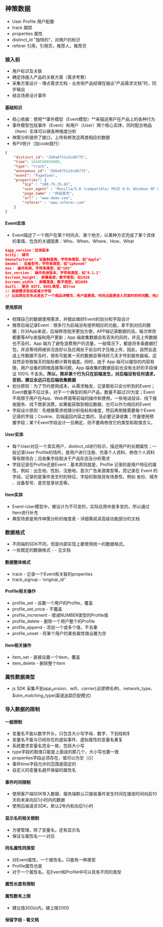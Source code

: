 ## 神策数据

- User Profile 用户配置
- track 跟踪
- properties 属性
- distinct_id "独特的"，对用户的标识
- referer 引用，引用页，推荐人，推荐页

### 接入前
- 用户标识及关联
- 确定待接入产品的关联方案（需求考察）
- 采集方案设计 - 埋点需求文档 - 业务侧产品经理在输出“产品需求文档”时，同步输出
- 结合场景设计事件


#### 基础知识

- 核心依据：使用**事件模型（Event模型）**来描述用户在产品上的各种行为
- 事件模型包括事件（Event）和用户（User）两个核心实体，同时配合物品（Item）实体可以做各种维度分析
- 神策分析提供了接口，上传和修改这两类相应的数据
- 有PV统计（加code就行）
```json
{
	"distinct_id": "2b0a6f51a3cd6775",
	"time": 1434556935000,
	"type": "track",
	"anonymous_id": "2b0a6f51a3cd6775",
	"event": "PageView",
	"properties": { 
		"$ip" : "180.79.35.65",
		"user_agent" : "Mozilla/5.0 (compatible; MSIE 9.0; Windows NT 6.1; Trident/5.）",
		"page_name" : "网站首页",
		"url" : "www.demo.com",
		"referer" : "www.referer.com"
	} 
}
```

#### Event实体

- Event描述了一个用户在某个时间点、某个地方，以某种方式完成了某个具体的事情，包含的关键因素：Who、When、Where、How、What

```json
$app_version：应用版本
$city： 城市
$manufacturer： 设备制造商，字符串类型，如"Apple"
$model： 设备型号，字符串类型，如"iphone6"
$os： 操作系统，字符串类型，如"iOS"
$os_version： 操作系统版本，字符串类型，如"8.1.1"
$screen_height： 屏幕高度，数字类型，如1920
$screen_width： 屏幕宽度，数字类型，如1080
$wifi： 是否 WIFI，BOOL类型，如true
// 根据需求添加或减少字段
// 比如我在京东点进去了一个商品详情页，用户就是我，时间点就是进入页面时的时间戳，地点就是当时我的手机定位，How：概念比较广，包括我使用了啥设备，使用了啥浏览器/App（版本），操作系统的版本，如果是在浏览器打开的，那进入的渠道是什么，跳过来的referer是啥....what就去描述我这个事件的具体内容了
```

#### 使用原则

- 梳理自己的数据使用需求，并据此做好Event的划分和字段设计
- 推荐后端记录Event：很多行为前端没有提供相应的功能，拿不到对应的数据；针对App来说，后端修改程序更加方便，APP端记录数据的话，每次修改都要等APp发版和用户更新；App 端收集数据会有丢失的风险，并且上传数据也不及时。App 端为了避免浪费用户的流量，一般情况下，都是将多条数据打包，并且等待网络状况良好以及应用处于前台时才压缩上传，因此，自然会造成上传数据不及时，很有可能某一天的数据会等待好几天才传到服务器端，这自然会导致每天的指标都计算有偏差。同时，由于 App 端可以缓存的内容有限，用户设备的网络连接等问题，App 端收集的数据目前也没有太好的手段保证 100% 不丢失。**所以，除非某个行为只在前端发生，对后端没有任何请求，否则，建议永远只在后端收集数据**
- 划分原则：为了节约使用成本，从需求触发，记录那些只会分析到的Event；Event数量不应过多，对于一个典型的用户产品，数量不超过20为宜；Event不局限于用户在App、Web界面等前端的操作和使用，一些电话投诉、线下接收服务、线下商家消费，如果能获取到相应数据，也可以作为相应的Event
- 字段设计原则：先根据需求梳理分析指标和维度，然后再倒推需要每个Event记录的字段；Cookie、后端返回内容之类的，没必要记录收集；尽量使用预置字段；某个Event字段设计一旦确定，则不要再修改它的类型和取值含义。

#### User实体

- 每个User对应一个真实用户，distinct_id进行标识，描述用户的长期属性；一般记录User Profile的场所，是用户进行注册、完善个人资料、修改个人资料等有限场合；应收集字段取决于产品形态及分析需求
- 字段记录在Profile还是Event：基本原则就是，Profile 记录的是用户特征的属性，例如：出生地、性别、注册地、首次广告来源类型等。而记录在 Event 的字段，记录的是事件发生时的特征，字段的取值具有场景性，例如 省份、城市 、设备型号、是否登录状态等。

#### Item实体

- Event-User模型中，被设计为不可变的，实际应用中是多变的，所以通过Item进行补充
- 典型场景是用作神策分析的维度表 - 详细需阅读高级功能部分的文档

### 数据格式

- 不同端的SDK不同，但是内部实现上都使用统一的数据格式。
- 一些既定的数据格式 - - 见文档

#### 数据整体格式
- track - 记录一个Event和关联的properties
- track_signup - ‘original_id’’

#### Profile相关操作
- profile_set - 设置一个用户的Profile，覆盖
- profile_set_once - 不覆盖
- profile_increment - 增减NUMBER类型的Profile值
- profile_delete - 删除一个用户整个的Profile
- profile_append - 添加一个或多个值，不去重
- profile_unset - 将某个用户的某些属性值设置为空

#### Item相关操作
- item_set - 直接设置一个item，覆盖
- item_delete - 删除整个item

### 属性数据类型

- js SDK 采集不到$app_version、$wifi、$carrier(运营商名称)、$network_type、$utm_matching_type(渠道追踪匹配模式)

### 导入数据的限制

#### 一般限制
- 变量名不能以数字开头，只包含大小写字母、数字、下划线和$
- 变量名不能与已经存在的虚拟事件、虚拟属性的变量名重复
- 系统要求变量名完全一致，包括大小写
- type字段的取值只能是上面说的那几个，大小写也要一致
- properties字段必须存在，值可以为空（{}）
- 事件time字段允许的范围是固定的
- 自定义的变量名避开保留的属性名

#### 事件时间限制
- 使用客户端SDK导入数据，服务端默认只接收事件发生时间在接收时间向前10天和未来向后1小时内的数据
- 使用后端语言SDK，默认2年内和向后1小时

#### 显示名的相关限制
- 方便管理，除了变量名，还有显示名
- 保证与属性名一一对应

#### 同名属性同类型
- 对Event属性，一个属性名，只能有一种类型
- Profile属性也是
- 对于一个属性名，在Event和Profile中可以具有不同的类型

#### 属性长度有限制

#### 属性数有上限
- 建议值300以内，硬上限2000

#### 保留字段 - 看文档



























